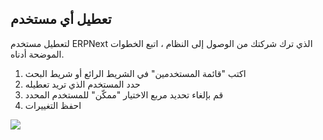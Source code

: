 ## تعطيل أي مستخدم

لتعطيل مستخدم ERPNext الذي ترك شركتك من الوصول إلى النظام ، اتبع الخطوات الموضحة أدناه.

1. اكتب "قائمة المستخدمين" في الشريط الرائع أو شريط البحث
2. حدد المستخدم الذي تريد تعطيله
3. قم بإلغاء تحديد مربع الاختيار "ممكّن" للمستخدم المحدد
4. احفظ التغييرات

![](https://docs.erpnext.com/files/LHzZayc.png)